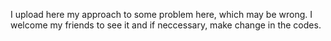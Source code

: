 I upload here my approach to some problem here, which may be wrong. I welcome my friends to see it and if neccessary, make change in the codes. 
